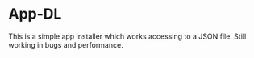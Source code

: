 # App-DL
This is a simple app installer which works accessing to a JSON file. Still working in bugs and performance.

